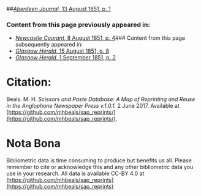 ##[*Aberdeen Journal*, 13 August 1851, p. 1](https://mhbeals.github.io/sap_html/Aberdeen-Journal/Aberdeen-Journal-13-August-1851-p-1)

### Content from this page previously appeared in:
+ [*Newcastle Courant*, 8 August 1851, p. 4](https://mhbeals.github.io/sap_html/Newcastle-Courant/Newcastle-Courant-8-August-1851-p-4)### Content from this page subsequently appeared in:
+ [*Glasgow Herald*, 15 August 1851, p. 8](https://mhbeals.github.io/sap_html/Glasgow-Herald/Glasgow-Herald-15-August-1851-p-8)
+ [*Glasgow Herald*, 1 September 1851, p. 2](https://mhbeals.github.io/sap_html/Glasgow-Herald/Glasgow-Herald-1-September-1851-p-2)
                    
# Citation: 

Beals. M. H. *Scissors and Paste Database: A Map of Reprinting and Reuse in the Anglophone Newspaper Press v.1.0.1.* 2 June 2017. Available at [https://github.com/mhbeals/sap_reprints/](https://github.com/mhbeals/sap_reprints/). 
                    
# Nota Bona

Bibliometric data is time consuming to produce but benefits us all. Please remember to cite or acknowledge this and any other bibliometric data you use in your research. All data is available CC-BY 4.0 at [https://github.com/mhbeals/sap_reprints](https://github.com/mhbeals/sap_reprints)